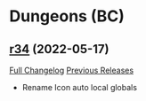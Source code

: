 # <DBM> Dungeons (BC)

## [r34](https://github.com/DeadlyBossMods/DBM-Dungeons/tree/r34) (2022-05-17)
[Full Changelog](https://github.com/DeadlyBossMods/DBM-Dungeons/compare/r33...r34) [Previous Releases](https://github.com/DeadlyBossMods/DBM-Dungeons/releases)

- Rename Icon auto local globals  

